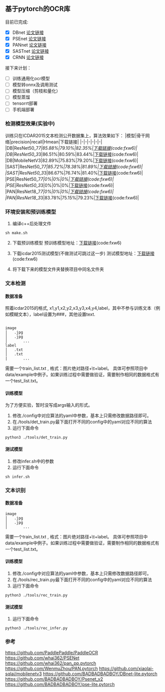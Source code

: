 ## 基于pytorch的OCR库


目前已完成:

- [x] DBnet [论文链接](https://arxiv.org/abs/1911.08947)
- [x] PSEnet [论文链接](https://arxiv.org/abs/1903.12473)
- [x] PANnet [论文链接](https://arxiv.org/pdf/1908.05900.pdf)
- [x] SASTnet [论文链接](https://arxiv.org/abs/1908.05498)
- [x] CRNN [论文链接](https://arxiv.org/abs/1507.05717)

接下来计划：
- [ ] 训练通用化ocr模型
- [ ] 模型转onnx及调用测试
- [ ] 模型压缩（剪枝和量化）
- [ ] 模型蒸馏
- [ ] tensorrt部署
- [ ] 手机端部署

### 检测模型效果(实验中)

训练只在ICDAR2015文本检测公开数据集上，算法效果如下：
|模型|骨干网络|precision|recall|Hmean|下载链接|
|-|-|-|-|-|-|
|DB|ResNet50_7*7|85.88%|79.10%|82.35%|[下载链接](https://pan.baidu.com/s/1zONYFPsS3szaf5BHeQh5ZA)(code:fxw6)|
|DB|ResNet50_3*3|86.51%|80.59%|83.44%|[下载链接](https://pan.baidu.com/s/1zONYFPsS3szaf5BHeQh5ZA)(code:fxw6)|
|DB|MobileNetV3|82.89%|75.83%|79.20%|[下载链接](https://pan.baidu.com/s/1zONYFPsS3szaf5BHeQh5ZA)(code:fxw6)|
|SAST|ResNet50_7*7|85.72%|78.38%|81.89%|[下载链接](https://pan.baidu.com/s/1zONYFPsS3szaf5BHeQh5ZA)(code:fxw6)|
|SAST|ResNet50_3*3|86.67%|76.74%|81.40%|[下载链接](https://pan.baidu.com/s/1zONYFPsS3szaf5BHeQh5ZA)(code:fxw6)|
|PSE|ResNet50_7*7|0%|0%|0%|[下载链接](https://pan.baidu.com/s/1zONYFPsS3szaf5BHeQh5ZA)(code:fxw6)|
|PSE|ResNet50_3*3|0%|0%|0%|[下载链接](https://pan.baidu.com/s/1zONYFPsS3szaf5BHeQh5ZA)(code:fxw6)|
|PAN|ResNet18_7*7|0%|0%|0%|[下载链接](https://pan.baidu.com/s/1zONYFPsS3szaf5BHeQh5ZA)(code:fxw6)|
|PAN|ResNet18_3*3|83.78%|75.15%|79.23%|[下载链接](https://pan.baidu.com/s/1zONYFPsS3szaf5BHeQh5ZA)(code:fxw6)|


### 环境安装和预训练模型
1. 编译c++后处理文件

```
sh make.sh
```
2. 下载预训练模型
预训练模型地址：[下载链接](https://pan.baidu.com/s/1zONYFPsS3szaf5BHeQh5ZA)(code:fxw6)

3. 下载icdar2015测试模型(不做测试可跳过这一步)
测试模型地址：[下载链接](https://pan.baidu.com/s/1zONYFPsS3szaf5BHeQh5ZA)(code:fxw6)

4. 将下载下来的模型文件夹替换项目中同名文件夹

### 文本检测
#### 数据准备
照着icdar2015的格式, x1,y1,x2,y2,x3,y3,x4,y4,label，其中不参与训练文本（例如模糊文本），label设置为###，其他设置text.
```

image
│   .jpg
│   .jpg   
│		...
label
│   .txt
│   .txt
|		...
```
需要一个train_list.txt , 格式：图片绝对路径+\t+label。 具体可参照项目中data/example中例子。如果训练过程中需要做验证，需要制作相同的数据格式有一个test_list.txt。

#### 训练模型
为了方便实验，暂时没写成args输入的形式。
1. 修改./config中对应算法的yaml中参数，基本上只需修改数据路径即可。
2. 在./tools/det_train.py最下面打开不同的config中的yaml对应不同的算法
3. 运行下面命令

```
python3 ./tools/det_train.py
```
#### 测试模型
1. 修改infer.sh中的参数
2. 运行下面命令

```
sh infer.sh
```



### 文本识别
#### 数据准备

```
image
│   .jpg
│   .jpg   
│		...

```
需要一个train_list.txt , 格式：图片绝对路径+\t+label。 具体可参照项目中data/example中例子。如果训练过程中需要做验证，需要制作相同的数据格式有一个test_list.txt。

#### 训练模型
1. 修改./config中对应算法的yaml中参数，基本上只需修改数据路径即可。
2. 在./tools/rec_train.py最下面打开不同的config中的yaml对应不同的算法
3. 运行下面命令

```
python3 ./tools/rec_train.py
```
#### 测试模型
1. 运行下面命令

```
python3 ./tools/rec_infer.py
```

### 参考
https://github.com/PaddlePaddle/PaddleOCR
https://github.com/whai362/PSENet
https://github.com/whai362/pan_pp.pytorch
https://github.com/WenmuZhou/PAN.pytorch
https://github.com/xiaolai-sqlai/mobilenetv3
https://github.com/BADBADBADBOY/DBnet-lite.pytorch
https://github.com/BADBADBADBOY/Psenet_v2
https://github.com/BADBADBADBOY/pse-lite.pytorch